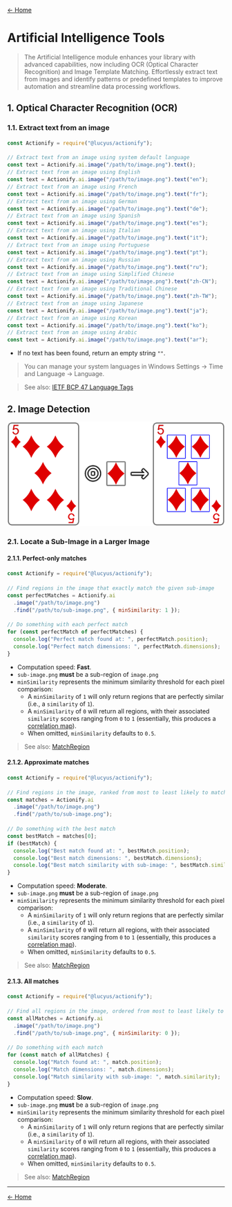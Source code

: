 [← Home](../README.md#features)

# Artificial Intelligence Tools

> The Artificial Intelligence module enhances your library with advanced capabilities, now including OCR (Optical Character Recognition) and Image Template Matching. Effortlessly extract text from images and identify patterns or predefined templates to improve automation and streamline data processing workflows.

## 1. Optical Character Recognition (OCR)

### 1.1. Extract text from an image

```js
const Actionify = require("@lucyus/actionify");

// Extract text from an image using system default language
const text = Actionify.ai.image("/path/to/image.png").text();
// Extract text from an image using English
const text = Actionify.ai.image("/path/to/image.png").text("en");
// Extract text from an image using French
const text = Actionify.ai.image("/path/to/image.png").text("fr");
// Extract text from an image using German
const text = Actionify.ai.image("/path/to/image.png").text("de");
// Extract text from an image using Spanish
const text = Actionify.ai.image("/path/to/image.png").text("es");
// Extract text from an image using Italian
const text = Actionify.ai.image("/path/to/image.png").text("it");
// Extract text from an image using Portuguese
const text = Actionify.ai.image("/path/to/image.png").text("pt");
// Extract text from an image using Russian
const text = Actionify.ai.image("/path/to/image.png").text("ru");
// Extract text from an image using Simplified Chinese
const text = Actionify.ai.image("/path/to/image.png").text("zh-CN");
// Extract text from an image using Traditional Chinese
const text = Actionify.ai.image("/path/to/image.png").text("zh-TW");
// Extract text from an image using Japanese
const text = Actionify.ai.image("/path/to/image.png").text("ja");
// Extract text from an image using Korean
const text = Actionify.ai.image("/path/to/image.png").text("ko");
// Extract text from an image using Arabic
const text = Actionify.ai.image("/path/to/image.png").text("ar");
```

* If no text has been found, return an empty string `""`.

> You can manage your system languages in Windows Settings → Time and Language → Language.

> See also: [IETF BCP 47 Language Tags](https://en.wikipedia.org/wiki/IETF_language_tag#List_of_common_primary_language_subtags)

## 2. Image Detection

![Principle of Image Template Matching](./media/images/image-template-matching.png)

### 2.1. Locate a Sub-Image in a Larger Image

#### 2.1.1. Perfect-only matches

```js
const Actionify = require("@lucyus/actionify");

// Find regions in the image that exactly match the given sub-image
const perfectMatches = Actionify.ai
  .image("/path/to/image.png")
  .find("/path/to/sub-image.png", { minSimilarity: 1 });

// Do something with each perfect match
for (const perfectMatch of perfectMatches) {
  console.log("Perfect match found at: ", perfectMatch.position);
  console.log("Perfect match dimensions: ", perfectMatch.dimensions);
}
```

* Computation speed: **Fast**.
* `sub-image.png` **must** be a sub-region of `image.png`
* `minSimilarity` represents the minimum similarity threshold for each pixel comparison:
  * A `minSimilarity` of `1` will only return regions that are perfectly similar (i.e., a `similarity` of `1`).
  * A `minSimilarity` of `0` will return all regions, with their associated `similarity` scores ranging from `0` to `1` (essentially, this produces a [correlation map](https://en.wikipedia.org/wiki/Correlation)).
  * When omitted, `minSimilarity` defaults to `0.5`.


> See also: [MatchRegion](../src/types/match-region/match-region.type.ts)

#### 2.1.2. Approximate matches

```js
const Actionify = require("@lucyus/actionify");

// Find regions in the image, ranked from most to least likely to match the given sub-image
const matches = Actionify.ai
  .image("/path/to/image.png")
  .find("/path/to/sub-image.png");

// Do something with the best match
const bestMatch = matches[0];
if (bestMatch) {
  console.log("Best match found at: ", bestMatch.position);
  console.log("Best match dimensions: ", bestMatch.dimensions);
  console.log("Best match similarity with sub-image: ", bestMatch.similarity);
}
```

* Computation speed: **Moderate**.
* `sub-image.png` **must** be a sub-region of `image.png`
* `minSimilarity` represents the minimum similarity threshold for each pixel comparison:
  * A `minSimilarity` of `1` will only return regions that are perfectly similar (i.e., a `similarity` of `1`).
  * A `minSimilarity` of `0` will return all regions, with their associated `similarity` scores ranging from `0` to `1` (essentially, this produces a [correlation map](https://en.wikipedia.org/wiki/Correlation)).
  * When omitted, `minSimilarity` defaults to `0.5`.

> See also: [MatchRegion](../src/types/match-region/match-region.type.ts)

#### 2.1.3. All matches

```js
const Actionify = require("@lucyus/actionify");

// Find all regions in the image, ordered from most to least likely to contain the given sub-image
const allMatches = Actionify.ai
  .image("/path/to/image.png")
  .find("/path/to/sub-image.png", { minSimilarity: 0 });

// Do something with each match
for (const match of allMatches) {
  console.log("Match found at: ", match.position);
  console.log("Match dimensions: ", match.dimensions);
  console.log("Match similarity with sub-image: ", match.similarity);
}
```

* Computation speed: **Slow**.
* `sub-image.png` **must** be a sub-region of `image.png`
* `minSimilarity` represents the minimum similarity threshold for each pixel comparison:
  * A `minSimilarity` of `1` will only return regions that are perfectly similar (i.e., a `similarity` of `1`).
  * A `minSimilarity` of `0` will return all regions, with their associated `similarity` scores ranging from `0` to `1` (essentially, this produces a [correlation map](https://en.wikipedia.org/wiki/Correlation)).
  * When omitted, `minSimilarity` defaults to `0.5`.

> See also: [MatchRegion](../src/types/match-region/match-region.type.ts)

---

[← Home](../README.md#features)
